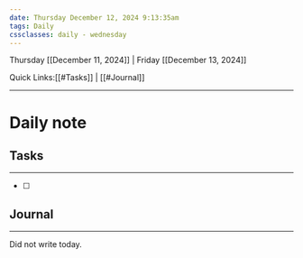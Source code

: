 ```yaml
---
date: Thursday December 12, 2024 9:13:35am
tags: Daily
cssclasses: daily - wednesday
---
```

Thursday [[December 11, 2024]] | Friday [[December 13, 2024]]

Quick Links:[[#Tasks]] | [[#Journal]] 
***

# Daily note


## Tasks
***
- [ ] 


## Journal
***
Did not write today.